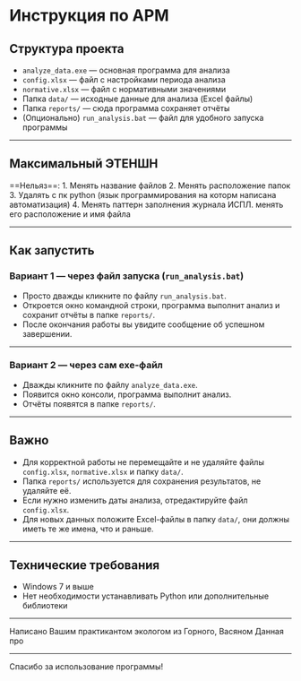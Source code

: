 # Инструкция по АРМ

## Структура проекта

- `analyze_data.exe` — основная программа для анализа
- `config.xlsx` — файл с настройками периода анализа
- `normative.xlsx` — файл с нормативными значениями
- Папка `data/` — исходные данные для анализа (Excel файлы)
- Папка `reports/` — сюда программа сохраняет отчёты
- (Опционально) `run_analysis.bat` — файл для удобного запуска программы

---

## Максимальный ЭТЕНШН
==Нельяз==:
    1. Менять название файлов
    2. Менять расположение папок
    3. Удалять с пк python (язык программирования на которм написана автоматизация)
    4. Менять паттерн заполнения журнала ИСПЛ. менять его расположение и имя файла



---

## Как запустить

### Вариант 1 — через файл запуска (`run_analysis.bat`)

- Просто дважды кликните по файлу `run_analysis.bat`.
- Откроется окно командной строки, программа выполнит анализ и сохранит отчёты в папке `reports/`.
- После окончания работы вы увидите сообщение об успешном завершении.

---

### Вариант 2 — через сам exe-файл

- Дважды кликните по файлу `analyze_data.exe`.
- Появится окно консоли, программа выполнит анализ.
- Отчёты появятся в папке `reports/`.

---

## Важно

- Для корректной работы не перемещайте и не удаляйте файлы `config.xlsx`, `normative.xlsx` и папку `data/`.
- Папка `reports/` используется для сохранения результатов, не удаляйте её.
- Если нужно изменить даты анализа, отредактируйте файл `config.xlsx`.
- Для новых данных положите Excel-файлы в папку `data/`, они должны иметь те же имена, что и раньше.

---

## Технические требования

- Windows 7 и выше
- Нет необходимости устанавливать Python или дополнительные библиотеки

---

Написано Вашим практикантом экологом из Горного, Васяном
Данная про

---

Спасибо за использование программы!
